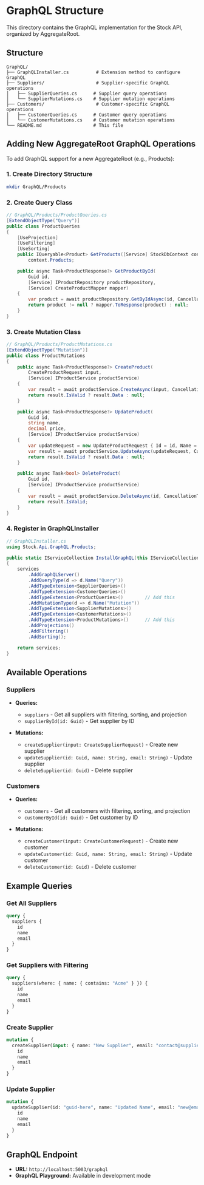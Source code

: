 # GraphQL Structure

This directory contains the GraphQL implementation for the Stock API, organized by AggregateRoot.

## Structure

```
GraphQL/
├── GraphQLInstaller.cs          # Extension method to configure GraphQL
├── Suppliers/                   # Supplier-specific GraphQL operations
│   ├── SupplierQueries.cs      # Supplier query operations
│   └── SupplierMutations.cs    # Supplier mutation operations
├── Customers/                   # Customer-specific GraphQL operations
│   ├── CustomerQueries.cs      # Customer query operations
│   └── CustomerMutations.cs    # Customer mutation operations
└── README.md                   # This file
```

## Adding New AggregateRoot GraphQL Operations

To add GraphQL support for a new AggregateRoot (e.g., Products):

### 1. Create Directory Structure
```bash
mkdir GraphQL/Products
```

### 2. Create Query Class
```csharp
// GraphQL/Products/ProductQueries.cs
[ExtendObjectType("Query")]
public class ProductQueries
{
    [UseProjection]
    [UseFiltering]  
    [UseSorting]
    public IQueryable<Product> GetProducts([Service] StockDbContext context) =>
        context.Products;

    public async Task<ProductResponse?> GetProductById(
        Guid id,
        [Service] IProductRepository productRepository,
        [Service] CreateProductMapper mapper)
    {
        var product = await productRepository.GetByIdAsync(id, CancellationToken.None);
        return product != null ? mapper.ToResponse(product) : null;
    }
}
```

### 3. Create Mutation Class
```csharp
// GraphQL/Products/ProductMutations.cs
[ExtendObjectType("Mutation")]
public class ProductMutations
{
    public async Task<ProductResponse?> CreateProduct(
        CreateProductRequest input,
        [Service] IProductService productService)
    {
        var result = await productService.CreateAsync(input, CancellationToken.None);
        return result.IsValid ? result.Data : null;
    }

    public async Task<ProductResponse?> UpdateProduct(
        Guid id,
        string name,
        decimal price,
        [Service] IProductService productService)
    {
        var updateRequest = new UpdateProductRequest { Id = id, Name = name, Price = price };
        var result = await productService.UpdateAsync(updateRequest, CancellationToken.None);
        return result.IsValid ? result.Data : null;
    }

    public async Task<bool> DeleteProduct(
        Guid id,
        [Service] IProductService productService)
    {
        var result = await productService.DeleteAsync(id, CancellationToken.None);
        return result.IsValid;
    }
}
```

### 4. Register in GraphQLInstaller
```csharp
// GraphQLInstaller.cs
using Stock.Api.GraphQL.Products;

public static IServiceCollection InstallGraphQL(this IServiceCollection services)
{
    services
        .AddGraphQLServer()
        .AddQueryType(d => d.Name("Query"))
        .AddTypeExtension<SupplierQueries>()
        .AddTypeExtension<CustomerQueries>()
        .AddTypeExtension<ProductQueries>()        // Add this
        .AddMutationType(d => d.Name("Mutation"))
        .AddTypeExtension<SupplierMutations>()
        .AddTypeExtension<CustomerMutations>()
        .AddTypeExtension<ProductMutations>()      // Add this
        .AddProjections()
        .AddFiltering()
        .AddSorting();

    return services;
}
```

## Available Operations

### Suppliers
- **Queries:**
  - `suppliers` - Get all suppliers with filtering, sorting, and projection
  - `supplierById(id: Guid)` - Get supplier by ID

- **Mutations:**
  - `createSupplier(input: CreateSupplierRequest)` - Create new supplier
  - `updateSupplier(id: Guid, name: String, email: String)` - Update supplier
  - `deleteSupplier(id: Guid)` - Delete supplier

### Customers
- **Queries:**
  - `customers` - Get all customers with filtering, sorting, and projection
  - `customerById(id: Guid)` - Get customer by ID

- **Mutations:**
  - `createCustomer(input: CreateCustomerRequest)` - Create new customer
  - `updateCustomer(id: Guid, name: String, email: String)` - Update customer
  - `deleteCustomer(id: Guid)` - Delete customer

## Example Queries

### Get All Suppliers
```graphql
query {
  suppliers {
    id
    name
    email
  }
}
```

### Get Suppliers with Filtering
```graphql
query {
  suppliers(where: { name: { contains: "Acme" } }) {
    id
    name
    email
  }
}
```

### Create Supplier
```graphql
mutation {
  createSupplier(input: { name: "New Supplier", email: "contact@supplier.com" }) {
    id
    name
    email
  }
}
```

### Update Supplier
```graphql
mutation {
  updateSupplier(id: "guid-here", name: "Updated Name", email: "new@email.com") {
    id
    name
    email
  }
}
```

## GraphQL Endpoint

- **URL:** `http://localhost:5003/graphql`
- **GraphQL Playground:** Available in development mode
